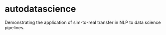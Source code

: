 # autodatascience
Demonstrating the application of sim-to-real transfer in NLP to data science pipelines. 
